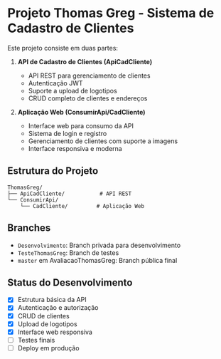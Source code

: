# Projeto Thomas Greg - Sistema de Cadastro de Clientes

Este projeto consiste em duas partes:

1. **API de Cadastro de Clientes (ApiCadCliente)**
   - API REST para gerenciamento de clientes
   - Autenticação JWT
   - Suporte a upload de logotipos
   - CRUD completo de clientes e endereços

2. **Aplicação Web (ConsumirApi/CadCliente)**
   - Interface web para consumo da API
   - Sistema de login e registro
   - Gerenciamento de clientes com suporte a imagens
   - Interface responsiva e moderna

## Estrutura do Projeto

```
ThomasGreg/
├── ApiCadCliente/           # API REST
└── ConsumirApi/
    └── CadCliente/         # Aplicação Web
```

## Branches

- `Desenvolvimento`: Branch privada para desenvolvimento
- `TesteThomasGreg`: Branch de testes
- `master` em AvaliacaoThomasGreg: Branch pública final

## Status do Desenvolvimento

- [x] Estrutura básica da API
- [x] Autenticação e autorização
- [x] CRUD de clientes
- [x] Upload de logotipos
- [x] Interface web responsiva
- [ ] Testes finais
- [ ] Deploy em produção
